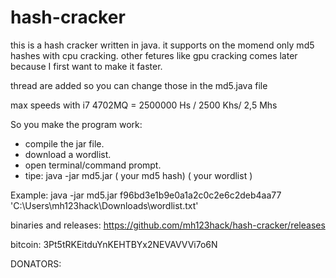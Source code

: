 # hash-cracker
this is a hash cracker written in java.
it supports on the momend only md5 hashes with cpu cracking.
other fetures like gpu cracking comes later because I first want to make it faster.

thread are added so you can change those in the md5.java file

max speeds with i7 4702MQ = 2500000 Hs / 2500 Khs/ 2,5 Mhs

So you make the program work:
- compile the jar file.
- download a wordlist.
- open terminal/command prompt.
- tipe: java -jar md5.jar ( your md5 hash) ( your wordlist )

Example: java -jar md5.jar f96bd3e1b9e0a1a2c0c2e6c2deb4aa77 'C:\Users\mh123hack\Downloads\wordlist.txt'

binaries and releases: https://github.com/mh123hack/hash-cracker/releases

bitcoin: 3Pt5tRKEitduYnKEHTBYx2NEVAVVVi7o6N

DONATORS:

